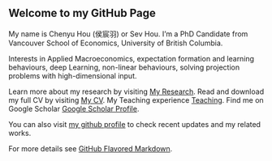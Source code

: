 ## Welcome to my GitHub Page

My name is Chenyu Hou (侯宸羽) or Sev Hou. I’m a PhD Candidate from Vancouver School of Economics, University of British Columbia.

Interests in Applied Macroeconomics, expectation formation and learning behaviours, deep Learning, non-linear behaviours, solving projection problems with high-dimensional input.

Learn more about my research by visiting [My Research](https://sevhou.github.io/research/).
Read and download my full CV by visiting [My CV](https://sevhou.github.io/cv/).
My Teaching experience [Teaching](https://sevhou.github.io/teaching/).
Find me on Google Scholar [Google Scholar Profile](https://scholar.google.com/citations?user=ndXs1bsAAAAJ&hl=en).

You can also visit [my github profile](https://github.com/sevhou) to check recent updates and my related works.

For more details see [GitHub Flavored Markdown](https://guides.github.com/features/mastering-markdown/).
